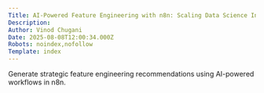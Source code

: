 ```yaml
---
Title: AI-Powered Feature Engineering with n8n: Scaling Data Science Intelligence
Description: 
Author: Vinod Chugani
Date: 2025-08-08T12:00:34.000Z
Robots: noindex,nofollow
Template: index
---
```

Generate strategic feature engineering recommendations using AI-powered workflows in n8n.